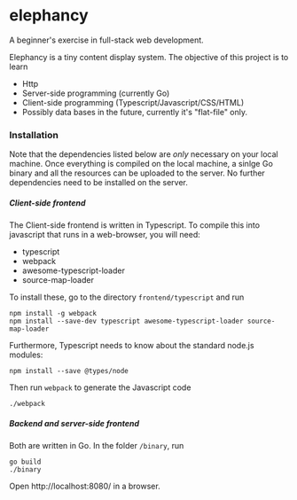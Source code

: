 # elephancy

A beginner's exercise in full-stack web development.

Elephancy is a tiny content display system. The objective of this project is
to learn

* Http
* Server-side programming (currently Go)
* Client-side programming (Typescript/Javascript/CSS/HTML)
* Possibly data bases in the future, currently it's "flat-file" only.

### Installation

Note that the dependencies listed below are *only* necessary on your local 
machine. Once everything is compiled on the local machine, a sinlge Go 
binary and all the resources can be uploaded to the server. No further 
dependencies need to be installed on the server.

##### Client-side frontend

The Client-side frontend is written in Typescript. To compile this into javascript that runs in a web-browser, you will need:

- typescript
- webpack
- awesome-typescript-loader
- source-map-loader

To install these, go to the directory `frontend/typescript` and run

```
npm install -g webpack  
npm install --save-dev typescript awesome-typescript-loader source-map-loader
```

Furthermore, Typescript needs to know about the standard node.js modules:

```
npm install --save @types/node
```

Then run `webpack` to generate the Javascript code

```
./webpack
```

##### Backend and server-side frontend

Both are written in Go. In the folder `/binary`, run

```
go build
./binary
```

Open http://localhost:8080/ in a browser.

